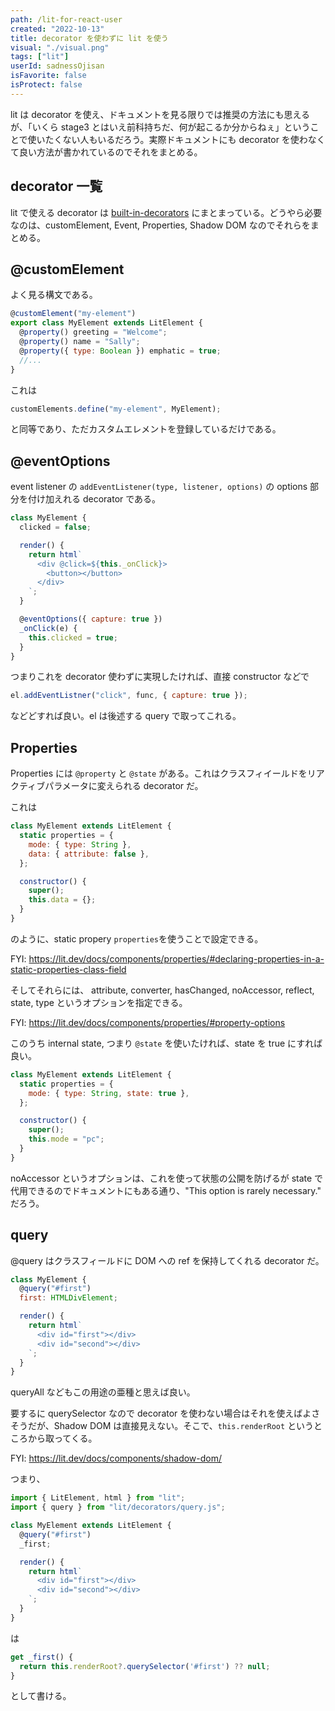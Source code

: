 ```yaml
---
path: /lit-for-react-user
created: "2022-10-13"
title: decorator を使わずに lit を使う
visual: "./visual.png"
tags: ["lit"]
userId: sadnessOjisan
isFavorite: false
isProtect: false
---
```


lit は decorator を使え、ドキュメントを見る限りでは推奨の方法にも思えるが、「いくら stage3 とはいえ前科持ちだ、何が起こるか分からねぇ」ということで使いたくない人もいるだろう。実際ドキュメントにも decorator を使わなくて良い方法が書かれているのでそれをまとめる。

## decorator 一覧

lit で使える decorator は [built-in-decorators](https://lit.dev/docs/components/decorators/#built-in-decorators) にまとまっている。どうやら必要なのは、customElement, Event, Properties, Shadow DOM なのでそれらをまとめる。

## @customElement

よく見る構文である。

```js
@customElement("my-element")
export class MyElement extends LitElement {
  @property() greeting = "Welcome";
  @property() name = "Sally";
  @property({ type: Boolean }) emphatic = true;
  //...
}
```

これは

```js
customElements.define("my-element", MyElement);
```

と同等であり、ただカスタムエレメントを登録しているだけである。

## @eventOptions

event listener の `addEventListener(type, listener, options)` の options 部分を付け加えれる decorator である。

```js
class MyElement {
  clicked = false;

  render() {
    return html`
      <div @click=${this._onClick}>
        <button></button>
      </div>
    `;
  }

  @eventOptions({ capture: true })
  _onClick(e) {
    this.clicked = true;
  }
}
```

つまりこれを decorator 使わずに実現したければ、直接 constructor などで

```js
el.addEventListner("click", func, { capture: true });
```

などどすれば良い。el は後述する query で取ってこれる。

## Properties

Properties には `@property` と `@state` がある。これはクラスフィイールドをリアクティブパラメータに変えられる decorator だ。

これは

```js
class MyElement extends LitElement {
  static properties = {
    mode: { type: String },
    data: { attribute: false },
  };

  constructor() {
    super();
    this.data = {};
  }
}
```

のように、static propery `properties`を使うことで設定できる。

FYI: <https://lit.dev/docs/components/properties/#declaring-properties-in-a-static-properties-class-field>

そしてそれらには、 attribute, converter, hasChanged, noAccessor, reflect, state, type というオプションを指定できる。

FYI: <https://lit.dev/docs/components/properties/#property-options>

このうち internal state, つまり `@state` を使いたければ、state を true にすれば良い。

```js
class MyElement extends LitElement {
  static properties = {
    mode: { type: String, state: true },
  };

  constructor() {
    super();
    this.mode = "pc";
  }
}
```

noAccessor というオプションは、これを使って状態の公開を防げるが state で代用できるのでドキュメントにもある通り、"This option is rarely necessary." だろう。

## query

@query はクラスフィールドに DOM への ref を保持してくれる decorator だ。

```js
class MyElement {
  @query("#first")
  first: HTMLDivElement;

  render() {
    return html`
      <div id="first"></div>
      <div id="second"></div>
    `;
  }
}
```

queryAll などもこの用途の亜種と思えば良い。

要するに querySelector なので decorator を使わない場合はそれを使えばよさそうだが、Shadow DOM は直接見えない。そこで、`this.renderRoot` というところから取ってくる。

FYI: <https://lit.dev/docs/components/shadow-dom/>

つまり、

```js
import { LitElement, html } from "lit";
import { query } from "lit/decorators/query.js";

class MyElement extends LitElement {
  @query("#first")
  _first;

  render() {
    return html`
      <div id="first"></div>
      <div id="second"></div>
    `;
  }
}
```

は

```js
get _first() {
  return this.renderRoot?.querySelector('#first') ?? null;
}
```

として書ける。
